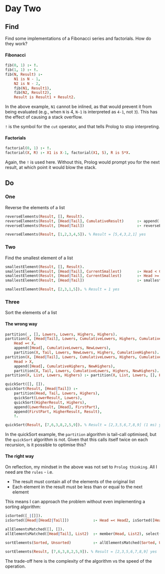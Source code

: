 # Day Two
## Find
Find some implementations of a Fibonacci series and factorials. How do they work?

#### Fibonacci
```Prolog
fib(0, 1) :- !.
fib(1, 1) :- !.
fib(N, Result) :-
    N1 is N - 1,
    N2 is N - 2,
    fib(N1, Result1),
    fib(N2, Result2),
    Result is Result1 + Result2.
```
In the above example, `N1` cannot be inlined, as that would prevent it from being evaluated (e.g., when `N` is 4,
 `N-1` is interpreted as `4-1`, not `3`). This has the effect of causing a stack overflow.
 
 `!` is the symbol for the `cut` operator, and that tells Prolog to stop interpreting.
 
#### Factorials
```Prolog
factorial(0, 1) :- !.
factorial(X, R) :- X1 is X-1, factorial(X1, S), R is S*X.
```

Again, the `!` is used here. Without this, Prolog would prompt you for the next result, at which point it would blow 
the stack.

## Do
### One
Reverse the elements of a list
```Prolog
reverseElements(Result, [], Result).
reverseElements(Result, [Head|Tail], CumulativeResult)      :- append([Head], CumulativeResult, NewResult), reverseElements(Result, Tail, NewResult).
reverseElements(Result, [Head|Tail])                        :- reverseElements(Result, Tail, [Head]), !.

reverseElements(Result, [1,2,3,4,5]). % Result = [5,4,3,2,1] yes
```

### Two
Find the smallest element of a list
```Prolog
smallestElement(Result, [], Result).
smallestElement(Result, [Head|Tail], CurrentSmallest)       :- Head < CurrentSmallest, smallestElement(Result, Tail, Head).
smallestElement(Result, [Head|Tail], CurrentSmallest)       :- Head >= CurrentSmallest, smallestElement(Result, Tail, CurrentSmallest).
smallestElement(Result, [Head|Tail])                        :- smallestElement(Result, Tail, Head), !.

smallestElement(Result, [2,3,1,5]). % Result = 1 yes
```

### Three
Sort the elements of a list
#### The wrong way
```Prolog
partition(_, [], Lowers, Lowers, Highers, Highers).
partition(X, [Head|Tail], Lowers, CumulativeLowers, Highers, CumulativeHighers) :-
    Head =< X,
    append([Head], CumulativeLowers, NewLowers),
    partition(X, Tail, Lowers, NewLowers, Highers, CumulativeHighers).
partition(X, [Head|Tail], Lowers, CumulativeLowers, Highers, CumulativeHighers) :-
    Head > X,
    append([Head], CumulativeHighers, NewHighers),
    partition(X, Tail, Lowers, CumulativeLowers, Highers, NewHighers).
partition(X, List, Lowers, Highers) :- partition(X, List, Lowers, [], Highers, []).

quickSort([], []).
quickSort(Result, [Head|Tail]) :-
    partition(Head, Tail, Lowers, Highers),
    quickSort(LowerResult, Lowers),
    quickSort(HigherResult, Highers),
    append(LowerResult, [Head], FirstPart),
    append(FirstPart, HigherResult, Result),
    !.

quickSort(Result, [7,6,3,8,2,5,9]). % Result = [2,3,5,6,7,8,9] (1 ms) yes
```

In the quickSort example, the `partition` algorithm is tail-call optimised, but the `quickSort` algorithm is not. 
Given that this calls itself twice on each recursion, is it possible to optimise this? 

#### The right way

On reflection, my mindset in the above was not set to `Prolog thinking`. All I need are the `rules` - i.e.
* The result must contain all of the elements of the original list
* Each element in the result must be less than or equal to the next element

This means I can approach the problem without even implementing a sorting algorithm:
```Prolog
isSorted([_|[]]).
isSorted([Head|[Head2|Tail]])           :- Head =< Head2, isSorted([Head2|Tail]), !.

allElementsMatched([], []).
allElementsMatched([Head|Tail], List2)  :- member(Head, List2), select(Head, List2, Remaining), allElementsMatched(Tail, Remaining), !.

sortElements(Sorted, Unsorted)          :- allElementsMatched(Sorted, Unsorted), isSorted(Sorted), !.

sortElements(Result, [7,6,3,8,2,5,9]). % Result = [2,3,5,6,7,8,9] yes
```

The trade-off here is the complexity of the algorithm vs the speed of the operation.